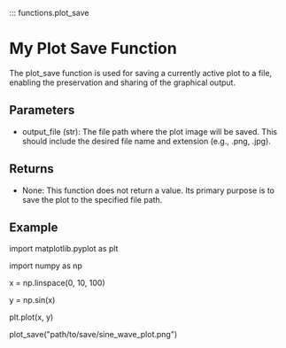 ::: functions.plot_save



# My Plot Save Function

The plot_save function is used for saving a currently active plot to a file, enabling the preservation and sharing of the graphical output.

## Parameters

- output_file (str): The file path where the plot image will be saved. This should include the desired file name and extension (e.g., .png, .jpg).

## Returns

- None: This function does not return a value. Its primary purpose is to save the plot to the specified file path.

## Example

import matplotlib.pyplot as plt

import numpy as np

x = np.linspace(0, 10, 100)

y = np.sin(x)

plt.plot(x, y)

plot_save("path/to/save/sine_wave_plot.png")
